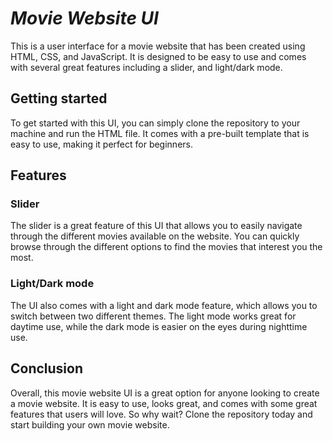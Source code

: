 # *Movie Website UI*
This is a user interface for a movie website that has been created using HTML, CSS, and JavaScript. It is designed to be easy to use and comes with several great features including a slider, and light/dark mode.

## Getting started
To get started with this UI, you can simply clone the repository to your machine and run the HTML file. It comes with a pre-built template that is easy to use, making it perfect for beginners.

## Features
### Slider
The slider is a great feature of this UI that allows you to easily navigate through the different movies available on the website. You can quickly browse through the different options to find the movies that interest you the most.

### Light/Dark mode
The UI also comes with a light and dark mode feature, which allows you to switch between two different themes. The light mode works great for daytime use, while the dark mode is easier on the eyes during nighttime use.

## Conclusion
Overall, this movie website UI is a great option for anyone looking to create a movie website. It is easy to use, looks great, and comes with some great features that users will love. So why wait? Clone the repository today and start building your own movie website.
